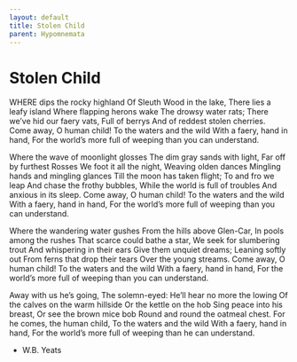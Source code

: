 ```yaml
---
layout: default
title: Stolen Child
parent: Hypomnemata
---
```

# Stolen Child

WHERE dips the rocky highland Of Sleuth Wood in the lake, There lies a leafy island Where flapping herons wake The drowsy water rats; There we’ve hid our faery vats, Full of berrys And of reddest stolen cherries. Come away, O human child! To the waters and the wild With a faery, hand in hand, For the world’s more full of weeping than you can understand.

Where the wave of moonlight glosses The dim gray sands with light, Far off by furthest Rosses We foot it all the night, Weaving olden dances Mingling hands and mingling glances Till the moon has taken flight; To and fro we leap And chase the frothy bubbles, While the world is full of troubles And anxious in its sleep. Come away, O human child! To the waters and the wild With a faery, hand in hand, For the world’s more full of weeping than you can understand.

Where the wandering water gushes From the hills above Glen-Car, In pools among the rushes That scarce could bathe a star, We seek for slumbering trout And whispering in their ears Give them unquiet dreams; Leaning softly out From ferns that drop their tears Over the young streams. Come away, O human child! To the waters and the wild With a faery, hand in hand, For the world’s more full of weeping than you can understand.

Away with us he’s going, The solemn-eyed: He’ll hear no more the lowing Of the calves on the warm hillside Or the kettle on the hob Sing peace into his breast, Or see the brown mice bob Round and round the oatmeal chest. For he comes, the human child, To the waters and the wild With a faery, hand in hand, For the world’s more full of weeping than he can understand.

- W.B. Yeats